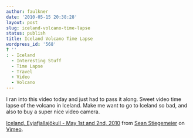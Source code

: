```yaml
---
author: faulkner
date: '2010-05-15 20:38:28'
layout: post
slug: iceland-volcano-time-lapse
status: publish
title: Iceland Volcano Time Lapse
wordpress_id: '568'
? ''
: - Iceland
  - Interesting Stuff
  - Time Lapse
  - Travel
  - Video
  - Volcano
---
```


I ran into this video today and just had to pass it along. Sweet video time
lapse of the volcano in Iceland. Make me want to go to Iceland so bad, and
also to buy a super nice video camera.

[Iceland, Eyjafjallajökull - May 1st and 2nd, 2010](http://vimeo.com/11673745)
from [Sean Stiegemeier](http://vimeo.com/sstieg) on [Vimeo](http://vimeo.com).

